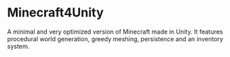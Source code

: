 # Minecraft4Unity
A minimal and very optimized version of Minecraft made in Unity.  It features procedural world generation, greedy meshing, persistence and an inventory system.
